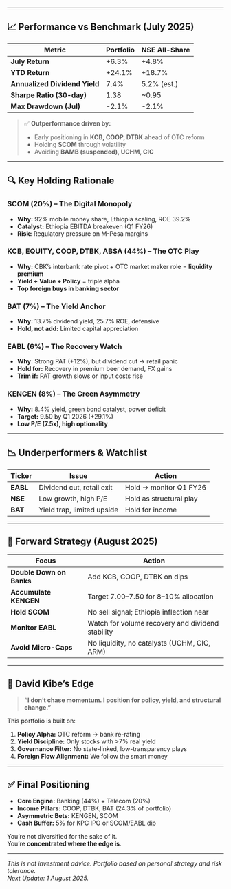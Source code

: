 
---

## 📈 Performance vs Benchmark (July 2025)

| Metric | Portfolio | NSE All-Share |
|--------|---------|---------------|
| **July Return** | +6.3% | +4.8% |
| **YTD Return** | +24.1% | +18.7% |
| **Annualized Dividend Yield** | 7.4% | 5.2% (est.) |
| **Sharpe Ratio (30-day)** | 1.38 | ~0.95 |
| **Max Drawdown (Jul)** | -2.1% | -2.1% |

> ✅ **Outperformance driven by:**  
> - Early positioning in **KCB, COOP, DTBK** ahead of OTC reform  
> - Holding **SCOM** through volatility  
> - Avoiding **BAMB (suspended), UCHM, CIC**

---

## 🔍 Key Holding Rationale

### **SCOM (20%) – The Digital Monopoly**
- **Why:** 92% mobile money share, Ethiopia scaling, ROE 39.2%
- **Catalyst:** Ethiopia EBITDA breakeven (Q1 FY26)
- **Risk:** Regulatory pressure on M-Pesa margins

### **KCB, EQUITY, COOP, DTBK, ABSA (44%) – The OTC Play**
- **Why:** CBK’s interbank rate pivot + OTC market maker role = **liquidity premium**
- **Yield + Value + Policy** = triple alpha
- **Top foreign buys in banking sector**

### **BAT (7%) – The Yield Anchor**
- **Why:** 13.7% dividend yield, 25.7% ROE, defensive
- **Hold, not add:** Limited capital appreciation

### **EABL (6%) – The Recovery Watch**
- **Why:** Strong PAT (+12%), but dividend cut → retail panic
- **Hold for:** Recovery in premium beer demand, FX gains
- **Trim if:** PAT growth slows or input costs rise

### **KENGEN (8%) – The Green Asymmetry**
- **Why:** 8.4% yield, green bond catalyst, power deficit
- **Target:** 9.50 by Q1 2026 (+29.1%)
- **Low P/E (7.5x), high optionality**

---

## 📉 Underperformers & Watchlist

| Ticker | Issue | Action |
|--------|------|--------|
| **EABL** | Dividend cut, retail exit | Hold → monitor Q1 FY26 |
| **NSE** | Low growth, high P/E | Hold as structural play |
| **BAT** | Yield trap, limited upside | Hold for income |

---

## 🚀 Forward Strategy (August 2025)

| Focus | Action |
|------|--------|
| **Double Down on Banks** | Add KCB, COOP, DTBK on dips |
| **Accumulate KENGEN** | Target 7.00–7.50 for 8–10% allocation |
| **Hold SCOM** | No sell signal; Ethiopia inflection near |
| **Monitor EABL** | Watch for volume recovery and dividend stability |
| **Avoid Micro-Caps** | No liquidity, no catalysts (UCHM, CIC, ARM) |

---

## 🧠 David Kibe’s Edge

> **“I don’t chase momentum. I position for policy, yield, and structural change.”**

This portfolio is built on:
1. **Policy Alpha:** OTC reform → bank re-rating
2. **Yield Discipline:** Only stocks with >7% real yield
3. **Governance Filter:** No state-linked, low-transparency plays
4. **Foreign Flow Alignment:** We follow the smart money

---

## ✅ Final Positioning

- **Core Engine:** Banking (44%) + Telecom (20%)
- **Income Pillars:** COOP, DTBK, BAT (24.3% of portfolio)
- **Asymmetric Bets:** KENGEN, SCOM
- **Cash Buffer:** 5% for KPC IPO or SCOM/EABL dip

You’re not diversified for the sake of it.  
You’re **concentrated where the edge is**.

---
*This is not investment advice. Portfolio based on personal strategy and risk tolerance.*  
*Next Update: 1 August 2025.*